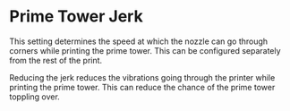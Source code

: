 Prime Tower Jerk
====
This setting determines the speed at which the nozzle can go through corners while printing the prime tower. This can be configured separately from the rest of the print.

Reducing the jerk reduces the vibrations going through the printer while printing the prime tower. This can reduce the chance of the prime tower toppling over.

<!--if cura_version <= 4.1:The prime tower jerk has a significant effect if the [square prime tower](../dual/prime_tower_circular.md) is used, because there are actually corners to take. With a round prime tower, the effect of this jerk setting is negligible since the corners in the prime tower are all very obtuse. There is not much of a direction change, so even a small amount of jerk allows the nozzle to continue at maximum speed.-->